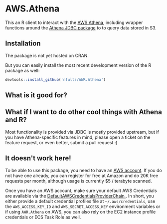 # AWS.Athena

This an R client to interact with the [AWS Athena](https://aws.amazon.com/athena), including wrapper functions 
around the [Athena JDBC package](http://docs.aws.amazon.com/athena/latest/ug/connect-with-jdbc.html) to 
to query data stored in S3.

## Installation

The package is not yet hosted on CRAN. 

But you can easily install the most recent development version of the R package as well:

```r
devtools::install_github('nfultz/AWR.Athena')
```

## What is it good for?



## What if I want to do other cool things with Athena and R?

Most functionality is provided via JDBC is mostly provided upstream, but if you have Athena-specific
features in mind, please open a ticket on the feature request, or even better, submit a pull request :)

## It doesn't work here!

To be able to use this package, you need to have an [AWS account](https://aws.amazon.com/free). If you do not have one already, you can register for free at Amazon and do 20K free requests per month, although usage is currently $5 / terabyte scanned.

Once you have an AWS account, make sure your default AWS Credentials are available via the [DefaultAWSCredentialsProviderChain ](http://docs.aws.amazon.com/sdk-for-java/v1/developer-guide/credentials.html). 
In short, you either provide a default credential profiles file at `~/.aws/credentials`, use the `AWS_ACCESS_KEY_ID` and `AWS_SECRET_ACCESS_KEY` environment variables or if using `AWR.Athena` on AWS, you can also rely on the EC2 instance profile credentials 
or ECS Task Role as well.
